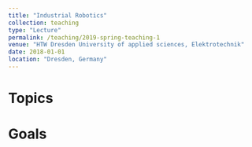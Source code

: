 ```yaml
---
title: "Industrial Robotics"
collection: teaching
type: "Lecture"
permalink: /teaching/2019-spring-teaching-1
venue: "HTW Dresden University of applied sciences, Elektrotechnik"
date: 2018-01-01
location: "Dresden, Germany"
---
```



Topics
======


Goals
======

